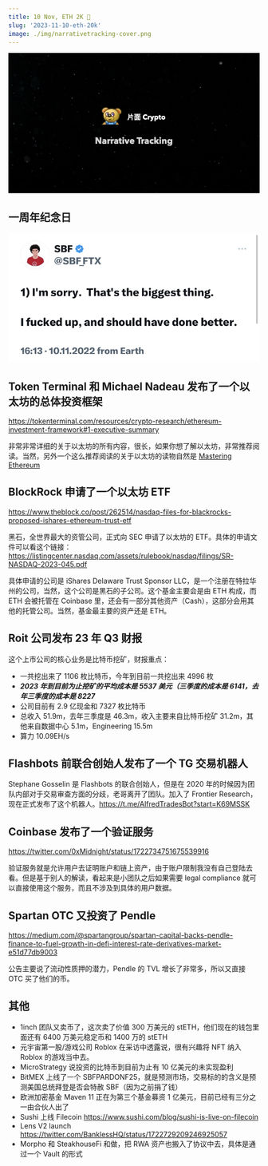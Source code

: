 ```yaml
---
title: 10 Nov, ETH 2K 🚀
slug: '2023-11-10-eth-20k'
image: ./img/narrativetracking-cover.png
---
```


![Narrative Tracking](./img/narrativetracking-cover.png "Narrative Tracking")

## 一周年纪念日

![SBF Year](../../static/img/nt/sbf-oneyear.jpeg)

## Token Terminal 和 Michael Nadeau 发布了一个以太坊的总体投资框架

https://tokenterminal.com/resources/crypto-research/ethereum-investment-framework#1-executive-summary

非常非常详细的关于以太坊的所有内容，很长，如果你想了解以太坊，非常推荐阅读。当然，另外一个这么推荐阅读的关于以太坊的读物自然是 [Mastering Ethereum](https://github.com/ethereumbook/ethereumbook)

## BlockRock 申请了一个以太坊 ETF

https://www.theblock.co/post/262514/nasdaq-files-for-blackrocks-proposed-ishares-ethereum-trust-etf

黑石，全世界最大的资管公司，正式向 SEC 申请了以太坊的 ETF。具体的申请文件可以看这个链接：https://listingcenter.nasdaq.com/assets/rulebook/nasdaq/filings/SR-NASDAQ-2023-045.pdf

具体申请的公司是 iShares Delaware Trust Sponsor LLC，是一个注册在特拉华州的公司，当然，这个公司是黑石的子公司。这个基金主要会是由 ETH 构成，而 ETH 会被托管在 Coinbase 里，还会有一部分其他资产（Cash），这部分会用其他的托管公司。当然，基金最主要的资产还是 ETH。

## Roit 公司发布 23 年 Q3 财报

这个上市公司的核心业务是比特币挖矿，财报重点：
- 一共挖出来了 1106 枚比特币，今年到目前一共挖出来 4996 枚
- ***2023 年到目前为止挖矿的平均成本是 5537 美元（三季度的成本是 6141，去年三季度的成本是 8227***
- 公司目前有 2.9 亿现金和 7327 枚比特币
- 总收入 51.9m，去年三季度是 46.3m，收入主要来自比特币挖矿 31.2m，其他来自数据中心 5.1m，Engineering 15.5m
- 算力 10.09EH/s

## Flashbots 前联合创始人发布了一个 TG 交易机器人

Stephane Gosselin 是 Flashbots 的联合创始人，但是在 2020 年的时候因为团队内部对于交易审查方面的分歧，老哥离开了团队。加入了 Frontier Research，现在正式发布了这个机器人。https://t.me/AlfredTradesBot?start=K69MSSK

## Coinbase 发布了一个验证服务

https://twitter.com/0xMidnight/status/1722734751675539916

验证服务就是允许用户去证明账户和链上资产，由于账户限制我没有自己登陆去看。但是基于别人的解读，看起来是小团队之后如果需要 legal compliance 就可以直接使用这个服务，而且不涉及到具体的用户数据。

## Spartan OTC 又投资了 Pendle

https://medium.com/@spartangroup/spartan-capital-backs-pendle-finance-to-fuel-growth-in-defi-interest-rate-derivatives-market-e51d77db9003

公告主要说了流动性质押的潜力，Pendle 的 TVL 增长了非常多，所以又直接 OTC 买了他们的币。

## 其他

- 1inch 团队又卖币了，这次卖了价值 300 万美元的 stETH，他们现在的钱包里面还有 6400 万美元稳定币和 1400 万的 stETH
- 元宇宙第一股/游戏公司 Roblox 在采访中透露说，很有兴趣将 NFT 纳入 Roblox 的游戏当中去。
- MicroStrategy 说投资的比特币到目前为止有 10 亿美元的未实现盈利
- BitMEX 上线了一个 SBFPARDONF25，就是预测市场，交易标的的含义是预测美国总统拜登是否会特赦 SBF（因为之前捐了钱）
- 欧洲加密基金 Maven 11 正在为第三个基金募资 1 亿美元，目前已经有三分之一由合伙人出了
- Sushi 上线 Filecoin https://www.sushi.com/blog/sushi-is-live-on-filecoin
- Lens V2 launch https://twitter.com/BanklessHQ/status/1722729209246925057
- Morpho 和 SteakhouseFi 和做，把 RWA 资产也搬入了协议中去，具体是通过一个 Vault 的形式